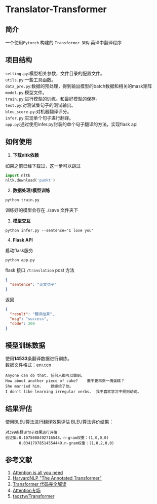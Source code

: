 # Translator-Transformer

## 简介
一个使用`Pytorch` 构建的 `Transformer 架构` 英译中翻译程序 <br>

## 项目结构 
`setting.py`:模型相关参数，文件目录的配置文件。  
`utils.py`:一些工具函数。  
`data_pre.py`:数据的预处理，得到输出模型的batch数据和相关的mask矩阵  
`model.py`:模型文件。  
`train.py`:进行模型的训练。和最好模型的保存。  
`test.py`:对测试集句子的测试输出。  
`bleu_score.py`:对机器翻译评分。  
`infer.py`:实现单个句子进行翻译。  
`app.py`:通过使用infer.py封装的单个句子翻译的方法，实现flask api  


## 如何使用
 
1. **下载nltk依赖**

如果之前已经下载过，这一步可以跳过
```python
import nltk
nltk.download('punkt')
```
2. **数据处理/模型训练**
```
python train.py
```
 训练好的模型会存在 ./save 文件夹下
 
3. **模型交互**

```
python infer.py --sentence="I love you" 
```
4. **Flask API**

启动flask服务
```
python app.py
```
flask 接口  `/translation` post 方法
```json
{
  "sentence": "英文句子"
}
```
返回
```json
{
  "result": "翻译结果",
  "msg": "success",
  "code": 200
}
```

## 模型训练数据
使用**14533**条翻译数据进行训练。  
数据文件格式：en`\t`cn

    Anyone can do that.	任何人都可以做到。
    How about another piece of cake?	要不要再來一塊蛋糕？
    She married him.	她嫁给了他。
    I don't like learning irregular verbs.	我不喜欢学习不规则动词。
  

## 结果评估
使用BLEU算法进行翻译效果评估
BLEU算法评价结果：  
    
    对399条翻译句子效果进行评估
    验证集:0.1075088492716548，n-gram权重：(1,0,0,0)
          0.03417978514554449,n-gram权重：(1,0.2,0,0)

## 参考文献
1. [Attention is all you need](https://arxiv.org/pdf/1706.03762.pdf)
2. [HarvardNLP "The Annotated Transformer"](http://nlp.seas.harvard.edu/2018/04/03/attention.html)
3. [Transformer 代码完全解读](https://blog.csdn.net/dQCFKyQDXYm3F8rB0/article/details/120540057)
4. [Attention专场](https://blog.csdn.net/u012759262/article/details/103999959)
5. [taoztw/Transformer](https://github.com/taoztw/Transformer)
